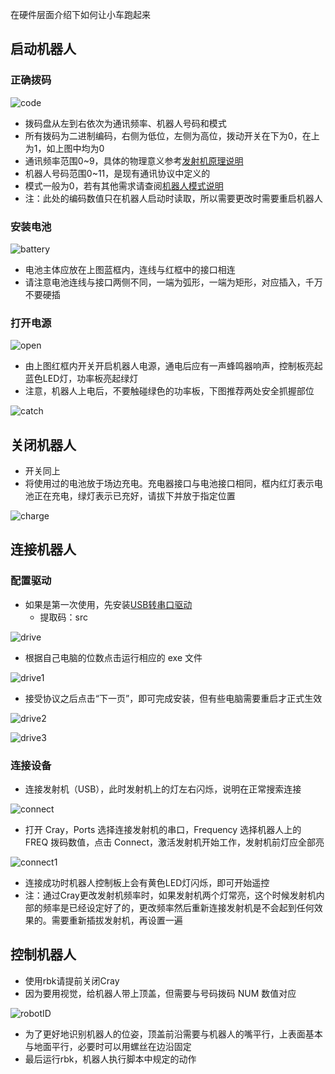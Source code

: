 
在硬件层面介绍下如何让小车跑起来

## 启动机器人

### 正确拨码

![code](uploads/yujiazousjtu@sjtu.edu.cn/RunRobots/code.png)

- 拨码盘从左到右依次为通讯频率、机器人号码和模式
- 所有拨码为二进制编码，右侧为低位，左侧为高位，拨动开关在下为0，在上为1，如上图中均为0
- 通讯频率范围0~9，具体的物理意义参考[发射机原理说明](https://gitlab.com/src-ssl/src/-/wikis/Hardware/发射机原理说明)
- 机器人号码范围0~11，是现有通讯协议中定义的
- 模式一般为0，若有其他需求请查阅[机器人模式说明](https://gitlab.com/src-ssl/src/-/wikis/Hardware/机器人模式说明)
- 注：此处的编码数值只在机器人启动时读取，所以需要更改时需要重启机器人

### 安装电池

![battery](uploads/yujiazousjtu@sjtu.edu.cn/RunRobots/battery.png)

- 电池主体应放在上图蓝框内，连线与红框中的接口相连
- 请注意电池连线与接口两侧不同，一端为弧形，一端为矩形，对应插入，千万不要硬插

### 打开电源

![open](uploads/yujiazousjtu@sjtu.edu.cn/RunRobots/open.png)

- 由上图红框内开关开启机器人电源，通电后应有一声蜂鸣器响声，控制板亮起蓝色LED灯，功率板亮起绿灯
- 注意，机器人上电后，不要触碰绿色的功率板，下图推荐两处安全抓握部位

![catch](uploads/yujiazousjtu@sjtu.edu.cn/RunRobots/catch.png)

## 关闭机器人

- 开关同上
- 将使用过的电池放于场边充电。充电器接口与电池接口相同，框内红灯表示电池正在充电，绿灯表示已充好，请拔下并放于指定位置

![charge](uploads/yujiazousjtu@sjtu.edu.cn/RunRobots/charge.png)

## 连接机器人

### 配置驱动

- 如果是第一次使用，先安装[USB转串口驱动](https://jbox.sjtu.edu.cn/l/W1zzCb)
  - 提取码：src
    
![drive](uploads/yujiazousjtu@sjtu.edu.cn/RunRobots/drive.png)

- 根据自己电脑的位数点击运行相应的 exe 文件

![drive1](uploads/yujiazousjtu@sjtu.edu.cn/RunRobots/drive1.png)

- 接受协议之后点击“下一页”，即可完成安装，但有些电脑需要重启才正式生效

![drive2](uploads/yujiazousjtu@sjtu.edu.cn/RunRobots/drive2.png)

![drive3](uploads/yujiazousjtu@sjtu.edu.cn/RunRobots/drive3.png)

### 连接设备

- 连接发射机（USB），此时发射机上的灯左右闪烁，说明在正常搜索连接

![connect](uploads/yujiazousjtu@sjtu.edu.cn/RunRobots/connect.png)

- 打开 Cray，Ports 选择连接发射机的串口，Frequency 选择机器人上的
FREQ 拨码数值，点击 Connect，激活发射机开始工作，发射机前灯应全部亮
  
![connect1](uploads/yujiazousjtu@sjtu.edu.cn/RunRobots/connect1.png)

- 连接成功时机器人控制板上会有黄色LED灯闪烁，即可开始遥控
- 注：通过Cray更改发射机频率时，如果发射机两个灯常亮，这个时候发射机内部的频率是已经设定好了的，更改频率然后重新连接发射机是不会起到任何效果的。需要重新插拔发射机，再设置一遍

## 控制机器人

- 使用rbk请提前关闭Cray
- 因为要用视觉，给机器人带上顶盖，但需要与号码拨码 NUM 数值对应

![robotID](uploads/yujiazousjtu@sjtu.edu.cn/RunRobots/robotID.png)

- 为了更好地识别机器人的位姿，顶盖前沿需要与机器人的嘴平行，上表面基本与地面平行，必要时可以用螺丝在边沿固定
- 最后运行rbk，机器人执行脚本中规定的动作

